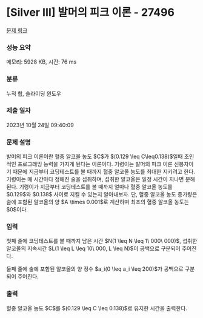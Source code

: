 # [Silver III] 발머의 피크 이론 - 27496 

[문제 링크](https://www.acmicpc.net/problem/27496) 

### 성능 요약

메모리: 5928 KB, 시간: 76 ms

### 분류

누적 합, 슬라이딩 윈도우

### 제출 일자

2023년 10월 24일 09:40:09

### 문제 설명

<p>발머의 피크 이론이란 혈중 알코올 농도 $C$가 $(0.129 \leq C\leq0.138)$일때 초인적인 프로그래밍 능력을 가지게 된다는 이론이다. 기령이는 발머의 피크 이론 신봉자이기 때문에 지금부터 코딩테스트를 볼 때까지 혈중 알코올 농도를 최대한 지키려고 한다. 기령이는 매 시간마다 정해진 술을 섭취하며, 섭취한 알코올은 일정 시간이 지나면 분해된다. 기령이가 지금부터 코딩테스트를 볼 때까지 얼마나 혈중 알코올 농도를 $0.129$와 $0.138$ 사이로 지킬 수 있는지 알아내보자. 단, 혈중 알코올 농도 증가량은 술에 포함된 알코올의 양 $A \times 0.001$로 계산하며 최초의 혈중 알코올 농도는 $0$이다.</p>

### 입력 

 <p>첫째 줄에 코딩테스트를 볼 때까지 남은 시간 $N(1 \leq N \leq 1\ 000\ 000)$, 섭취한 알코올의 지속시간 $L(1 \leq L \leq 10\ 000, L \leq N)$이 공백으로 구분되어 주어진다.</p>

<p>둘째 줄에 술에 포함된 알코올의 양 정수 $a_i(0 \leq a_i \leq 200)$가 공백으로 구분되어 주어진다.</p>

### 출력 

 <p>혈중 알코올 농도 $C$를 $(0.129 \leq C \leq 0.138)$로 유지한 시간을 출력한다.</p>


